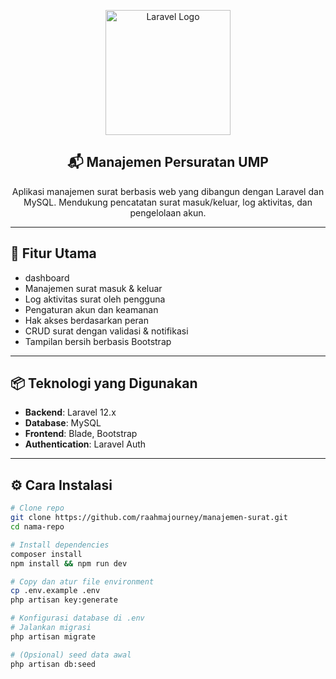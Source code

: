 <p align="center">
  <img src="https://upload.wikimedia.org/wikipedia/commons/9/9a/Laravel.svg" width="200" alt="Laravel Logo">
</p>

<h2 align="center">📬 Manajemen Persuratan UMP </h2>

<p align="center">
  Aplikasi manajemen surat berbasis web yang dibangun dengan Laravel dan MySQL. Mendukung pencatatan surat masuk/keluar, log aktivitas, dan pengelolaan akun.
</p>


---

## 🚀 Fitur Utama
- dashboard
- Manajemen surat masuk & keluar
- Log aktivitas surat oleh pengguna
- Pengaturan akun dan keamanan
- Hak akses berdasarkan peran
- CRUD surat dengan validasi & notifikasi
- Tampilan bersih berbasis Bootstrap 
---

## 📦 Teknologi yang Digunakan

- **Backend**: Laravel 12.x
- **Database**: MySQL
- **Frontend**: Blade, Bootstrap
- **Authentication**: Laravel Auth 

---

## ⚙️ Cara Instalasi

```bash
# Clone repo
git clone https://github.com/raahmajourney/manajemen-surat.git
cd nama-repo

# Install dependencies
composer install
npm install && npm run dev

# Copy dan atur file environment
cp .env.example .env
php artisan key:generate

# Konfigurasi database di .env
# Jalankan migrasi
php artisan migrate

# (Opsional) seed data awal
php artisan db:seed
